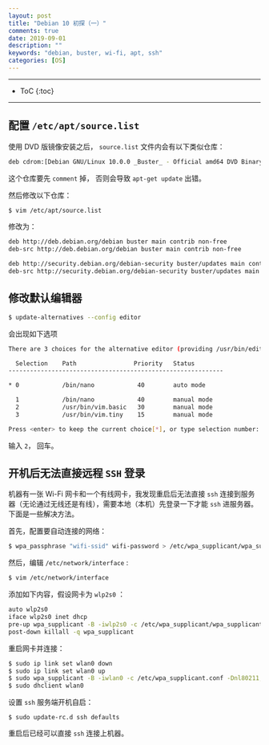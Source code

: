 ```yaml
---
layout: post
title: "Debian 10 初探（一）"
comments: true
date: 2019-09-01
description: ""
keywords: "debian, buster, wi-fi, apt, ssh"
categories: [OS]
---
```


---
* ToC
{:toc}
---

## 配置 `/etc/apt/source.list` 

使用 DVD 版镜像安装之后， `source.list` 文件内会有以下类似仓库：

```sh
deb cdrom:[Debian GNU/Linux 10.0.0 _Buster_ - Official amd64 DVD Binary-1 20190706-10:24]/ buster contrib main
```

这个仓库要先 `comment` 掉， 否则会导致 `apt-get update` 出错。

然后修改以下仓库：

```sh
$ vim /etc/apt/source.list
```

修改为：

```sh
deb http://deb.debian.org/debian buster main contrib non-free
deb-src http://deb.debian.org/debian buster main contrib non-free

deb http://security.debian.org/debian-security buster/updates main contrib
deb-src http://security.debian.org/debian-security buster/updates main contrib
```

## 修改默认编辑器

```sh
$ update-alternatives --config editor
```

会出现如下选项

```sh
There are 3 choices for the alternative editor (providing /usr/bin/editor).

  Selection    Path                Priority   Status
------------------------------------------------------------

* 0            /bin/nano            40        auto mode

  1            /bin/nano            40        manual mode
  2            /usr/bin/vim.basic   30        manual mode
  3            /usr/bin/vim.tiny    15        manual mode

Press <enter> to keep the current choice[*], or type selection number:
```

输入 `2`， 回车。

## 开机后无法直接远程 `SSH` 登录

机器有一张 Wi-Fi 网卡和一个有线网卡，我发现重启后无法直接 `ssh` 连接到服务器（无论通过无线还是有线），需要本地（本机）先登录一下才能 `ssh` 进服务器。下面是一些解决方法。

首先，配置要自动连接的网络：

```sh
$ wpa_passphrase "wifi-ssid" wifi-password > /etc/wpa_supplicant/wpa_supplicant.conf
```

然后，编辑 `/etc/network/interface` :

```sh
$ vim /etc/network/interface
```

添加如下内容，假设网卡为 `wlp2s0` ：

```sh
auto wlp2s0
iface wlp2s0 inet dhcp
pre-up wpa_supplicant -B -iwlp2s0 -c /etc/wpa_supplicant/wpa_supplicant.conf -Dnl80211,wext
post-down killall -q wpa_supplicant
```

重启网卡并连接：

```sh
$ sudo ip link set wlan0 down
$ sudo ip link set wlan0 up
$ sudo wpa_supplicant -B -iwlan0 -c /etc/wpa_supplicant.conf -Dnl80211,wext
$ sudo dhclient wlan0
```

设置 `ssh` 服务端开机自启：

```
$ sudo update-rc.d ssh defaults
```

重启后已经可以直接 `ssh` 连接上机器。

